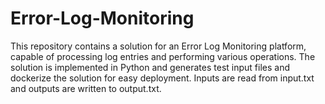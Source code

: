 # Error-Log-Monitoring
This repository contains a solution for an Error Log Monitoring platform, capable of processing log entries and performing various operations. The solution is implemented in Python and generates test input files and dockerize the solution for easy deployment. Inputs are read from input.txt and outputs are written to output.txt.
